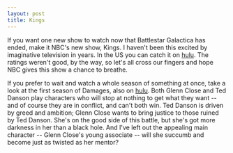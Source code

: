 ```yaml
---
layout: post
title: Kings
---
```


If you want one new show to watch now that Battlestar Galactica has ended, make it NBC's new show, Kings. I haven't been this excited by imaginative television in years. In the US you can catch it on [hulu](http://www.hulu.com/kings). The ratings weren't good, by the way, so let's all cross our fingers and hope NBC gives this show a chance to breathe. 

If you prefer to wait and watch a whole season of something at once, take a look at the first season of Damages, also on [hulu](http://www.hulu.com/damages). Both Glenn Close and Ted Danson play characters who will stop at nothing to get what they want -- and of course they are in conflict, and can't both win. Ted Danson is driven by greed and ambition; Glenn Close wants to bring justice to those ruined by Ted Danson. She's on the good side of this battle, but she's got more darkness in her than a black hole. And I've left out the appealing main character -- Glenn Close's young associate -- will she succumb and become just as twisted as her mentor? 
